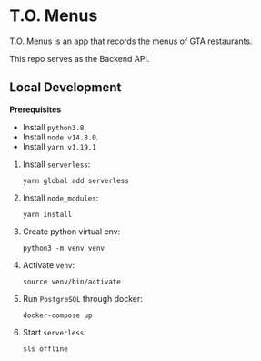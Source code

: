 # T.O. Menus

T.O. Menus is an app that records the menus of GTA
restaurants.

This repo serves as the Backend API.

## Local Development
**Prerequisites**
* Install `python3.8`.
* Install `node v14.8.0`.
* Install `yarn v1.19.1`

1. Install `serverless`:
    ```
    yarn global add serverless
    ```
2. Install `node_modules`:
    ```
    yarn install
    ```
3. Create python virtual env:
    ```
    python3 -m venv venv
    ```
4. Activate `venv`:
    ```
    source venv/bin/activate
    ```
5. Run `PostgreSQL` through docker:
    ```
   docker-compose up
    ```
6. Start `serverless`:
    ```
   sls offline
    ```